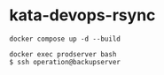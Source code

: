 # kata-devops-rsync

```
docker compose up -d --build

docker exec prodserver bash
$ ssh operation@backupserver
```